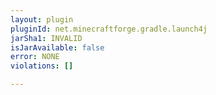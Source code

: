```yaml
---
layout: plugin
pluginId: net.minecraftforge.gradle.launch4j
jarSha1: INVALID
isJarAvailable: false
error: NONE
violations: []

---
```

